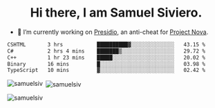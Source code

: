 <h1 align="center">Hi there, I am Samuel Siviero.</h1>

- 🔭 I’m currently working on [Presidio](https://presidio.ac), an anti-cheat for [Project Nova](https://discord.gg/novafn).

<!--START_SECTION:waka-->

```txt
CSHTML       3 hrs           ██████████▓░░░░░░░░░░░░░░   43.15 %
C#           2 hrs 4 mins    ███████▒░░░░░░░░░░░░░░░░░   29.72 %
C++          1 hr 23 mins    █████░░░░░░░░░░░░░░░░░░░░   20.02 %
Binary       16 mins         █░░░░░░░░░░░░░░░░░░░░░░░░   03.98 %
TypeScript   10 mins         ▓░░░░░░░░░░░░░░░░░░░░░░░░   02.42 %
```

<!--END_SECTION:waka-->

<p><img align="left" src="https://github-readme-stats.vercel.app/api/top-langs?username=samuelsiv&show_icons=true&locale=en&layout=compact&theme=radical" alt="samuelsiv" /></p>

<p>&nbsp;<img align="center" src="https://github-readme-stats.vercel.app/api?username=samuelsiv&show_icons=true&locale=en&theme=radical" alt="samuelsiv" /></p>
<p align="left"> <img src="https://komarev.com/ghpvc/?username=samuelsiv&label=Profile%20views&color=0e75b6&style=flat" alt="samuelsiv" /> </p>
